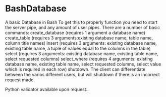 # BashDatabase
A basic Database in  Bash
To get this to properly function you need to start the server pipe, and any amount of user pipes. 
There are a number of basic commands:
  create_database (requires 1 argument a database name)
  create_table (requires 3 arguments:existing database name, table name, column title names)
  insert (requires 3 arguments: existing database name, existing table name, a tuple of values equal to the columns in the table)
  select (requires 3 arguments: existing database name, existing table name, select requested columns)
  select_where (requires 4 arguments: existing database name, existing table name, select requested columns, select value which is required in each row)
  shutdown.
The client can differentiate between the varios different users, but will shutdown if there is an incorrect request made.

Python validator available upon request..
